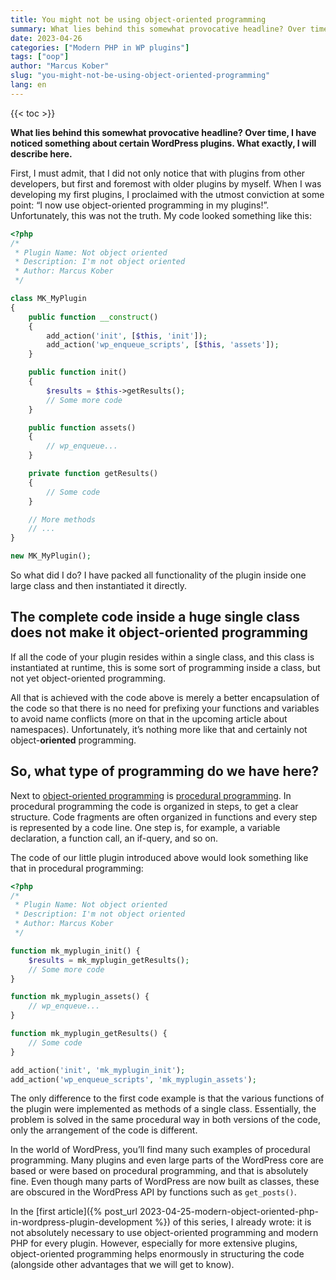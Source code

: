 ```yaml
---
title: You might not be using object-oriented programming
summary: What lies behind this somewhat provocative headline? Over time, I have noticed something about certain WordPress plugins. What exactly, I will describe here.
date: 2023-04-26
categories: ["Modern PHP in WP plugins"]
tags: ["oop"]
author: "Marcus Kober"
slug: "you-might-not-be-using-object-oriented-programming"
lang: en
---
```


{{< toc >}}

**What lies behind this somewhat provocative headline? Over time, I have noticed something about certain WordPress plugins. What exactly, I will describe here.**

First, I must admit, that I did not only notice that with plugins from other developers, but first and foremost with older plugins by myself. When I was developing my first plugins, I proclaimed with the utmost conviction at some point: “I now use object-oriented programming in my plugins!”. Unfortunately, this was not the truth. My code looked something like this:

```php
<?php
/*
 * Plugin Name: Not object oriented
 * Description: I'm not object oriented
 * Author: Marcus Kober
 */

class MK_MyPlugin
{
    public function __construct()
    {
        add_action('init', [$this, 'init']);
        add_action('wp_enqueue_scripts', [$this, 'assets']);
    }

    public function init()
    {
        $results = $this->getResults();
        // Some more code
    }

    public function assets()
    {
        // wp_enqueue...
    }

    private function getResults()
    {
        // Some code
    }

    // More methods
    // ...
}

new MK_MyPlugin();
```

So what did I do? I have packed all functionality of the plugin inside one large class and then instantiated it directly.

## The complete code inside a huge single class does not make it object-oriented programming

If all the code of your plugin resides within a single class, and this class is instantiated at runtime, this is some sort of programming inside a class, but not yet object-oriented programming.

All that is achieved with the code above is merely a better encapsulation of the code so that there is no need for prefixing your functions and variables to avoid name conflicts (more on that in the upcoming article about namespaces). Unfortunately, it’s nothing more like that and certainly not object-**oriented** programming.

## So, what type of programming do we have here?

Next to [object-oriented programming](https://en.wikipedia.org/wiki/Object-oriented_programming) is [procedural programming](https://en.wikipedia.org/wiki/Procedural_programming). In procedural programming the code is organized in steps, to get a clear structure. Code fragments are often organized in functions and every step is represented by a code line. One step is, for example, a variable declaration, a function call, an if-query, and so on.

The code of our little plugin introduced above would look something like that in procedural programming:

```php
<?php
/*
 * Plugin Name: Not object oriented
 * Description: I'm not object oriented
 * Author: Marcus Kober
 */

function mk_myplugin_init() {
    $results = mk_myplugin_getResults();
    // Some more code
}

function mk_myplugin_assets() {
    // wp_enqueue...
}

function mk_myplugin_getResults() {
    // Some code
}

add_action('init', 'mk_myplugin_init');
add_action('wp_enqueue_scripts', 'mk_myplugin_assets');
```

The only difference to the first code example is that the various functions of the plugin were implemented as methods of a single class. Essentially, the problem is solved in the same procedural way in both versions of the code, only the arrangement of the code is different.

In the world of WordPress, you’ll find many such examples of procedural programming. Many plugins and even large parts of the WordPress core are based or were based on procedural programming, and that is absolutely fine. Even though many parts of WordPress are now built as classes, these are obscured in the WordPress API by functions such as `get_posts()`.

In the [first article]({% post_url 2023-04-25-modern-object-oriented-php-in-wordpress-plugin-development %}) of this series, I already wrote: it is not absolutely necessary to use object-oriented programming and modern PHP for every plugin. However, especially for more extensive plugins, object-oriented programming helps enormously in structuring the code (alongside other advantages that we will get to know).
